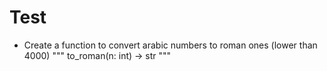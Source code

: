 # Test
- Create a function to convert arabic numbers to roman ones (lower than 4000)
"""
to_roman(n: int) -> str
"""